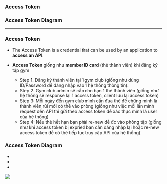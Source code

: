 ### Access Token
### Access Token Diagram

------------------------------------

### Access Token

* The Access Token is a credential that can be used by an application to **access an API**.
* **Access Token** giống như **member ID card** (thẻ thành viên) khi đăng ký tập gym

  * Step 1. Đăng ký thành viên tại 1 gym club (giống như dùng ID/Password để đăng nhập vào 1 hệ thống thông tin).
  * Step 2. Gym club admin sẽ cấp cho bạn 1 thẻ thành viên (giống như hệ thống sẽ response lại 1 access token, client lưu lại access token)
  * Step 3: Mỗi ngày đến gym club mình cần đưa thẻ để chứng minh là thành viên rùi mới có thể vào phòng (giống như việc mỗi lần mình request đến API thì gửi theo access token để xác thực mình là user của hệ thống)
  * Step 4: Nếu thẻ hết hạn bạn phải re-new để đc vào phòng tập (giống như khi access token bị expried bạn cần đăng nhập lại hoặc re-new access token để có thê tiếp tục truy cập API của hệ thống)

### Access Token Diagram

*
*
*



[<img src="https://github.com/leminhtuan2015/Today-I-Learn/blob/master/backend_javascript/keystone_js/access_token_diagram.png?raw=true">](http://google.com.au/)
